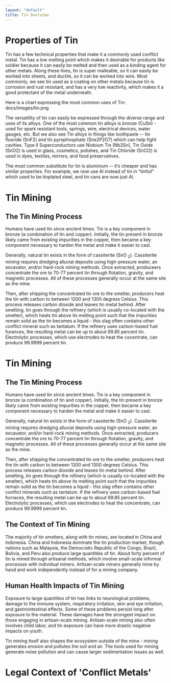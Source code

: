 ```yaml
---
layout: "default"
title: Tin Overview
---
```

# Properties of Tin
Tin has a few technical properties that make it a commonly used conflict metal. Tin has a low melting point which makes it desirable for products like soldier because it can easily be melted and then used as a binding agent for other metals. Along these lines, tin is super malleable, so it can easily be worked into sheets, and ductile, so it can be worked into wire. Most commonly, we see tin used as a coating on other metals because tin is corrosion and rust resistant, and has a very low reactivity, which makes it a good protectant of the metal underneath. 

Here is a chart expressing the most common uses of Tin:
docs/images/tin.png

The versatility of tin can easily be expressed through the diverse range and uses of its alloys. One of the most common tin alloys is bronze (CuSn) - used for spark resistant tools, springs, wire, electrical devices, water gauges, etc. But we also see Tin alloys in things like toothpaste -- tin fluoride (SnF2) and tin pyrophosphate (Sne2P2O7) which can help fight cavities. Type II Superconductors use Niobium Tin (Nb3Sn), Tin Oxide (SnO2) is used in glass, cosmetics, polishes, and Tin Chloride (SnCl2) is used in dyes, textiles, mirrors, and food preservatives. 

The most common substitute for tin is aluminium -- it’s cheaper and has similar properties. For example, we now use Al instead of tin in “tinfoil” which used to be tinplated steel, and tin cans are now just Al.

# Tin Mining

## The Tin Mining Process
Humans have used tin since ancient times. Tin is a key component in bronze (a combination of tin and copper). Initially, the tin present in bronze likely came from existing impurities in the copper, then became a key component necessary to harden the metal and make it easier to cast.

Generally, natural tin exists in the form of cassiterite (SnO <sub>2</sub>). Cassiterite mining requires dredging alluvial deposits using high-pressure water, an excavator, and/or hard-rock mining methods. Once extracted, produceers concentrate the ore to 70-77 percent tin through flotation, gravity, and magnetic processes. All of these processes generally occur at the same site as the mine.

Then, after shipping the concentrated tin ore to the smelter, producers heat the tin with carbon to between 1200 and 1300 degress Celsius. This process releases carbon dioxide and leaves tin metal behind. After smelting, tin goes through the refinery (which is usually co-located with the smelter), which heats tin above its melting point such that the impurities remain solid as the tin becomes a liquid - this slag often contains other conflict mineral such as tantalum. If the refinery uses carbon-based fuel furances, the resulting metal can be up to about 99.85 percent tin. Electrolytic processes, which use electrodes to heat the cocentrate, can produce 99.9999 percent tin.

# Tin Mining

## The Tin Mining Process
Humans have used tin since ancient times. Tin is a key component in bronze (a combination of tin and copper). Initially, the tin present in bronze likely came from existing impurities in the copper, then became a key component necessary to harden the metal and make it easier to cast.

Generally, natural tin exists in the form of cassiterite (SnO <sub>2</sub>). Cassiterite mining requires dredging alluvial deposits using high-pressure water, an excavator, and/or hard-rock mining methods. Once extracted, producers concentrate the ore to 70-77 percent tin through flotation, gravity, and magnetic processes. All of these processes generally occur at the same site as the mine.

Then, after shipping the concentrated tin ore to the smelter, producers heat the tin with carbon to between 1200 and 1300 degrees Celsius. This process releases carbon dioxide and leaves tin metal behind. After smelting, tin goes through the refinery (which is usually co-located with the smelter), which heats tin above its melting point such that the impurities remain solid as the tin becomes a liquid - this slag often contains other conflict minerals such as tantalum. If the refinery uses carbon-based fuel furnaces, the resulting metal can be up to about 99.85 percent tin. Electrolytic processes, which use electrodes to heat the concentrate, can produce 99.9999 percent tin.

## The Context of Tin Mining
The majority of tin smelters, along with tin mines, are located in China and Indonesia. China and Indonesia dominate the tin production market, though nations such as Malaysia, the Democratic Republic of the Congo, Brazil, Bolivia, and Peru also produce large quantities of tin. About forty percent of tin is mined through artisanal methods, which involve small-scale informal processes with individual miners. Artisan-scale miners generally mine by hand and work independently instead of for a mining company.

## Human Health Impacts of Tin Mining
Exposure to large quantities of tin has links to neurological problems, damage to the immune system, respiratory irritation, skin and eye irritation, and gastrointestinal effects. Some of these problems persist long after exposure to the material. These damages have the strongest impact on those engaging in artisan-scale mining. Artisan-scale mining also often involves child labor, and tin exposure can have more drastic negative impacts on youth. 

Tin mining itself also shapes the ecosystem outside of the mine - mining generates erosion and pollutes the soil and air. The tools used for mining generate noise pollution and can cause larger sedimentation issues as well. 


# Legal Context of 'Conflict Metals'

